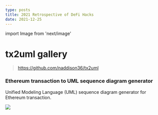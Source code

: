```yaml
---
type: posts
title: 2021 Retrospective of DeFi Hacks
date: 2021-12-25
---
```


import Image from 'next/image'

# tx2uml gallery

> https://github.com/naddison36/tx2uml

### Ethereum transaction to UML sequence diagram generator

Unified Modeling Language (UML) sequence diagram generator for Ethereum transaction.

  <Image  src="/../public/images/uniswapMKRRemove.png"  width={1024} height={780}  />